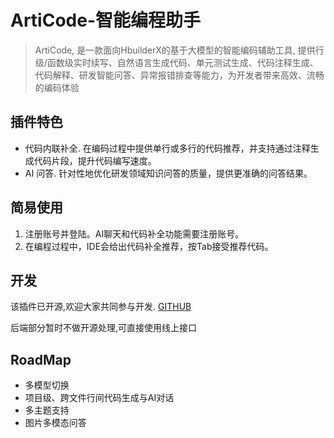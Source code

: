 # ArtiCode-智能编程助手

> ArtiCode, 是一款面向HbuilderX的基于大模型的智能编码辅助工具, 提供行级/函数级实时续写、自然语言生成代码、单元测试生成、代码注释生成、代码解释、研发智能问答、异常报错排查等能力，为开发者带来高效、流畅的编码体验

## 插件特色

- 代码内联补全. 在编码过程中提供单行或多行的代码推荐，并支持通过注释生成代码片段，提升代码编写速度。
- AI 问答. 针对性地优化研发领域知识问答的质量，提供更准确的问答结果。

## 简易使用

1. 注册账号并登陆。AI聊天和代码补全功能需要注册账号。
2. 在编程过程中，IDE会给出代码补全推荐，按Tab接受推荐代码。

## 开发

该插件已开源,欢迎大家共同参与开发.
[GITHUB](https://github.com/ZJYCP/HbuilderX-ChatGPT)

后端部分暂时不做开源处理,可直接使用线上接口

## RoadMap

- 多模型切换
- 项目级、跨文件行间代码生成与AI对话
- 多主题支持
- 图片多模态问答
